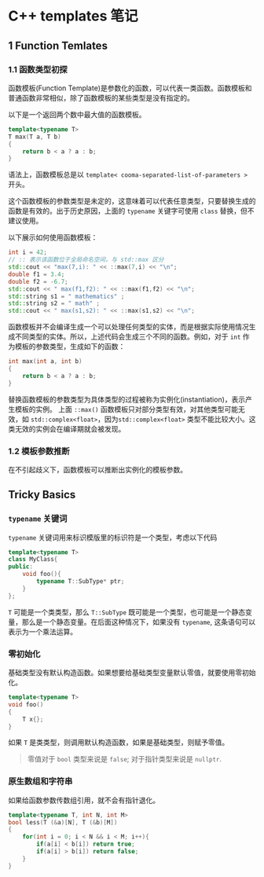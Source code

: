 # C++ templates 笔记

## 1 Function Temlates

### 1.1 函数类型初探

函数模板(Function Template)是参数化的函数，可以代表一类函数。函数模板和普通函数非常相似，除了函数模板的某些类型是没有指定的。

以下是一个返回两个数中最大值的函数模板。

```c++
template<typename T>
T max(T a, T b)
{
    return b < a ? a : b;
}
```

语法上，函数模板总是以 `template< cooma-separated-list-of-parameters >` 开头。

这个函数模板的参数类型是未定的，这意味着可以代表任意类型，只要替换生成的函数是有效的。出于历史原因，上面的 `typename` 关键字可使用 `class` 替换，但不建议使用。

以下展示如何使用函数模板：

```c++
int i = 42;
// :: 表示该函数位于全局命名空间，与 std::max 区分
std::cout << "max(7,i): " << ::max(7,i) << "\n";
double f1 = 3.4;
double f2 = -6.7;
std::cout << " max(f1,f2): " << ::max(f1,f2) << "\n";
std::string s1 = " mathematics" ;
std::string s2 = " math" ;
std::cout << " max(s1,s2): " << ::max(s1,s2) << "\n";
```

函数模板并不会编译生成一个可以处理任何类型的实体，而是根据实际使用情况生成不同类型的实体。所以，上述代码会生成三个不同的函数。例如，对于 `int` 作为模板的参数类型，生成如下的函数：

```cpp
int max(int a, int b)
{
    return b < a ? a : b;
}
```

替换函数模板的参数类型为具体类型的过程被称为实例化(instantiation)，表示产生模板的实例。
上面 `::max()` 函数模板只对部分类型有效，对其他类型可能无效，如 `std::complex<float>`，因为`std::complex<float>` 类型不能比较大小。这类无效的实例会在编译期就会被发现。

### 1.2 模板参数推断

在不引起歧义下，函数模板可以推断出实例化的模板参数。

## Tricky Basics

### `typename` 关键词


`typename` 关键词用来标识模版里的标识符是一个类型，考虑以下代码

```c++
template<typename T>
class MyClass{
public:
    void foo(){
        typename T::SubType* ptr;
    }
};
```

`T` 可能是一个类类型，那么 `T::SubType` 既可能是一个类型，也可能是一个静态变量，那么是一个静态变量。在后面这种情况下，如果没有 `typename`, 这条语句可以表示为一个乘法运算。

### 零初始化

基础类型没有默认构造函数。如果想要给基础类型变量默认零值，就要使用零初始化。

```cpp
template<typename T>
void foo()
{
    T x{};
}
```

如果 `T` 是类类型，则调用默认构造函数，如果是基础类型，则赋予零值。

> 零值对于 `bool` 类型来说是 `false`; 对于指针类型来说是 `nullptr`.

### 原生数组和字符串

如果给函数参数传数组引用，就不会有指针退化。

```c++
template<typename T, int N, int M>
bool less(T (&a)[N], T (&b)[M])
{
    for(int i = 0; i < N && i < M; i++){
        if(a[i] < b[i]) return true;
        if(a[i] > b[i]) return false;
    }
}
```